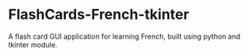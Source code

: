 # FlashCards-French-tkinter
A flash card GUI application for learning French, built using python and tkinter module.
